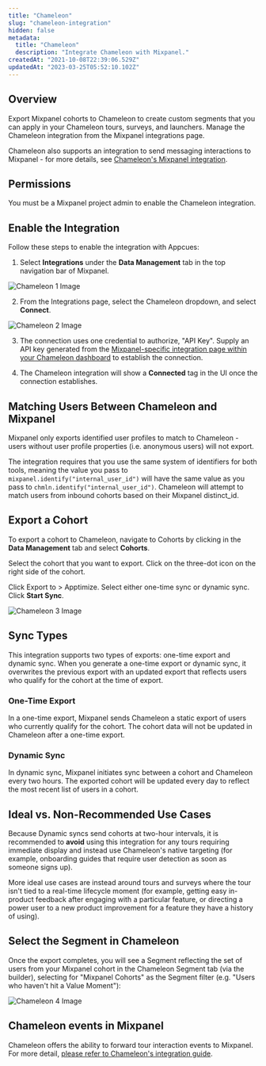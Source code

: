 ```yaml
---
title: "Chameleon"
slug: "chameleon-integration"
hidden: false
metadata: 
  title: "Chameleon"
  description: "Integrate Chameleon with Mixpanel."
createdAt: "2021-10-08T22:39:06.529Z"
updatedAt: "2023-03-25T05:52:10.102Z"
---
```


## Overview

Export Mixpanel cohorts to Chameleon to create custom segments that you can apply in your Chameleon tours, surveys, and launchers. Manage the Chameleon integration from the Mixpanel integrations page.

Chameleon also supports an integration to send messaging interactions to Mixpanel - for more details, see [Chameleon's Mixpanel integration](https://help.trychameleon.com/en/articles/1349054-mixpanel-integration-user-guide).

## Permissions

You must be a Mixpanel project admin to enable the Chameleon integration.

## Enable the Integration

Follow these steps to enable the integration with Appcues:

1. Select **Integrations** under the **Data Management** tab in the top navigation bar of Mixpanel.

![Chameleon 1 Image](https://raw.githubusercontent.com/ranic/mixpanel-docs/main/media/Other%20Bits/Cohort%20Syncs/Chameleon/chameleon1.png)

2. From the Integrations page, select the Chameleon dropdown, and select **Connect**.

![Chameleon 2 Image](https://raw.githubusercontent.com/ranic/mixpanel-docs/main/media/Other%20Bits/Cohort%20Syncs/Chameleon/chameleon2.png)

3. The connection uses one credential to authorize, "API Key". Supply an API key generated from the [Mixpanel-specific integration page within your Chameleon dashboard](https://app.trychameleon.com/settings/integrations/mixpanel) to establish the connection.

4. The Chameleon integration will show a **Connected** tag in the UI once the connection establishes.

## Matching Users Between Chameleon and Mixpanel

Mixpanel only exports identified user profiles to match to Chameleon - users without user profile properties (i.e. anonymous users) will not export.

The integration requires that you use the same system of identifiers for both tools, meaning the value you pass to `mixpanel.identify("internal_user_id")` will have the same value as you pass to `chmln.identify("internal_user_id")`. Chameleon will attempt to match users from inbound cohorts based on their Mixpanel distinct_id.

## Export a Cohort

To export a cohort to Chameleon, navigate to Cohorts by clicking in the **Data Management** tab and select **Cohorts**.

Select the cohort that you want to export. Click on the three-dot icon on the right side of the cohort.

Click Export to > Apptimize. Select either one-time sync or dynamic sync. Click **Start Sync**.

![Chameleon 3 Image](https://raw.githubusercontent.com/ranic/mixpanel-docs/main/media/Other%20Bits/Cohort%20Syncs/Chameleon/chameleon3.png)

## Sync Types

This integration supports two types of exports: one-time export and dynamic sync. When you generate a one-time export or dynamic sync, it overwrites the previous export with an updated export that reflects users who qualify for the cohort at the time of export.

### One-Time Export
In a one-time export, Mixpanel sends Chameleon a static export of users who currently qualify for the cohort. The cohort data will not be updated in Chameleon after a one-time export.

### Dynamic Sync
In dynamic sync, Mixpanel initiates sync between a cohort and Chameleon every two hours. The exported cohort will be updated every day to reflect the most recent list of users in a cohort.

## Ideal vs. Non-Recommended Use Cases

Because Dynamic syncs send cohorts at two-hour intervals, it is recommended to **avoid** using this integration for any tours requiring immediate display and instead use Chameleon's native targeting (for example, onboarding guides that require user detection as soon as someone signs up).

More ideal use cases are instead around tours and surveys where the tour isn't tied to a real-time lifecycle moment (for example, getting easy in-product feedback after engaging with a particular feature, or directing a power user to a new product improvement for a feature they have a history of using).

## Select the Segment in Chameleon

Once the export completes, you will see a Segment reflecting the set of users from your Mixpanel cohort in the Chameleon Segment tab (via the builder), selecting for "Mixpanel Cohorts" as the Segment filter (e.g. "Users who haven't hit a Value Moment"):

![Chameleon 4 Image](https://raw.githubusercontent.com/ranic/mixpanel-docs/main/media/Other%20Bits/Cohort%20Syncs/Chameleon/chameleon4.png)

## Chameleon events in Mixpanel

Chameleon offers the ability to forward tour interaction events to Mixpanel. For more detail, [please refer to Chameleon's integration guide](https://help.trychameleon.com/en/articles/1349054-mixpanel-integration-user-guide).

